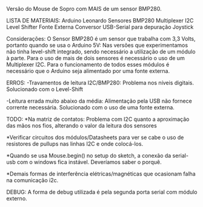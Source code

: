 Versão do Mouse de Sopro com MAIS de um sensor BMP280.

LISTA DE MATERIAIS:
Arduino Leonardo 
Sensores BMP280 
Multiplexer I2C 
Level Shifter
Fonte Externa 
Conversor USB-Serial para depuração 
Joystick

Considerações:
O Sensor BMP280 é um sensor que trabalha com 3,3 Volts, portanto quando se usa o Arduino 5V: 
Nas versões que experimentamos não tinha level-shift integrado, sendo necessário a utilização de um módulo à parte.
Para o uso de mais de dois sensores é necessário o uso de um Multiplexer I2C.
Para o funcionamento de todos esses módulos é necessário que o Arduino seja alimentado por uma fonte externa.

ERROS: 
-Travamentos de leitura I2C/BMP280: 
Problema nos níveis digitais. Solucionado com o Level-Shift

-Leitura errada muito abaixo da média: 
Alimentação pela USB não fornece corrente necessária. Solucionado com o uso de uma fonte externa.

TODO:
*Na matriz de contatos: Problema com I2C quanto a aproximação das mãos nos fios, alterando o valor da leitura dos sensores

*Verificar circuitos dos módulos/Datasheets para ver se cabe o uso de resistores de pullups nas linhas I2C e onde colocá-los.

*Quando se usa Mouse.begin() no setup do sketch, a conexão da serial-usb com o windows fica instável. Deveríamos saber o porquê.

*Demais formas de interferência elétricas/magnéticas que ocasionam falha na comunicação i2c.

DEBUG:
A forma de debug utilizada é pela segunda porta serial com módulo externo.